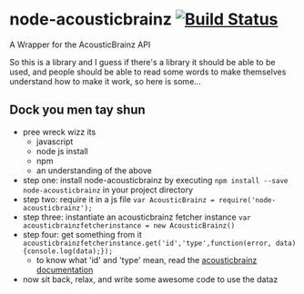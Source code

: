 # node-acousticbrainz [![Build Status](https://img.shields.io/travis/hughrawlinson/node-acousticbrainz.svg?style=flat-square)](https://travis-ci.org/hughrawlinson/node-acousticbrainz/)
A Wrapper for the AcousticBrainz API

So this is a library and I guess if there's a library it should be able to be used, and people should be able to read some words to make themselves understand how to make it work, so here is some...

## Dock you men tay shun

* pree wreck wizz its
  * javascript
  * node js install
  * npm
  * an understanding of the above
* step one: install node-acousticbrainz by executing `npm install --save node-acousticbrainz` in your project directory
* step two: require it in a js file `var AcousticBrainz = require('node-acousticbrainz');`
* step three: instantiate an acousticbrainz fetcher instance `var acousticbrainzfetcherinstance = new AcousticBrainz()`
* step four: get something from it `acousticbrainzfetcherinstance.get('id','type',function(error, data){console.log(data);});`
  * to know what 'id' and 'type' mean, read the [acousticbrainz documentation](http://api.acousticbrainz.com)
* now sit back, relax, and write some awesome code to use the dataz
